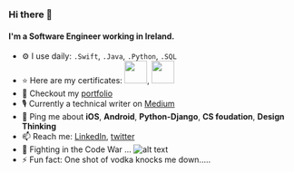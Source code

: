 ### Hi there 👋

#### I'm a Software Engineer working in Ireland.

- ⚙️ I use daily: `.Swift`, `.Java`, `.Python`, `.SQL`
- :star: Here are my certificates: <img src="https://static.scrum.org/web/open-badges/psmi.png" width="40" height="40">, <img src="https://lee-portfolio-image.s3-eu-west-1.amazonaws.com/aws-certified-cloud-practitioner.png" width="40" height="40">
- 🌱  Checkout my [portfolio](http://www.leeqii.com/)
- 🎙 Currently a technical writer on [Medium](https://medium.com/@lee5187415)
- 💬 Ping me about **iOS**, **Android**, **Python-Django**, **CS foudation**, **Design Thinking**
- 📫 Reach me: [LinkedIn](https://www.linkedin.com/in/lee-qi/), [twitter](https://twitter.com/leefromireland)
- :racehorse: Fighting in the Code War ... ![alt text](https://www.codewars.com/users/lee197/badges/micro)
- ⚡️ Fun fact: One shot of vodka knocks me down.....

